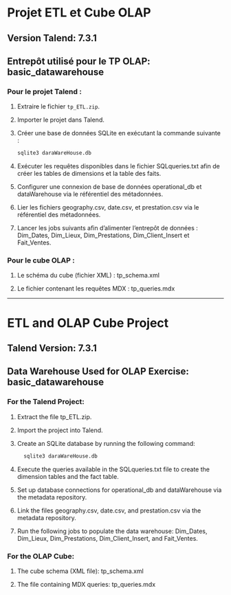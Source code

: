# Projet ETL et Cube OLAP

## Version Talend: 7.3.1
## Entrepôt utilisé pour le TP OLAP: basic_datawarehouse

### Pour le projet Talend :

1. Extraire le fichier `tp_ETL.zip`.

2. Importer le projet dans Talend.

3. Créer une base de données SQLite en exécutant la commande suivante :

   ```bash
   sqlite3 daraWareHouse.db
   ```
   
4. Exécuter les requêtes disponibles dans le fichier SQLqueries.txt afin de créer les tables de dimensions et la table des faits.

5. Configurer une connexion de base de données operational_db et dataWarehouse via le référentiel des métadonnées.

6. Lier les fichiers geography.csv, date.csv, et prestation.csv via le référentiel des métadonnées.

7. Lancer les jobs suivants afin d’alimenter l’entrepôt de données : Dim_Dates, Dim_Lieux, Dim_Prestations, Dim_Client_Insert et Fait_Ventes.

### Pour le cube OLAP :

1. Le schéma du cube (fichier XML) : tp_schema.xml

2. Le fichier contenant les requêtes MDX : tp_queries.mdx

---

# ETL and OLAP Cube Project

## Talend Version: 7.3.1
## Data Warehouse Used for OLAP Exercise: basic_datawarehouse

### For the Talend Project:

1. Extract the file tp_ETL.zip.

2. Import the project into Talend.

3. Create an SQLite database by running the following command:

   ```bash
     sqlite3 daraWareHouse.db
   ```

4. Execute the queries available in the SQLqueries.txt file to create the dimension tables and the fact table.

5. Set up database connections for operational_db and dataWarehouse via the metadata repository.

6. Link the files geography.csv, date.csv, and prestation.csv via the metadata repository.

7. Run the following jobs to populate the data warehouse: Dim_Dates, Dim_Lieux, Dim_Prestations, Dim_Client_Insert, and Fait_Ventes.

### For the OLAP Cube:

1. The cube schema (XML file): tp_schema.xml

2. The file containing MDX queries: tp_queries.mdx





